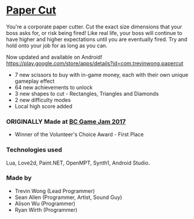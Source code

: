 # [Paper Cut](https://play.google.com/store/apps/details?id=com.trevinwong.papercut)

You're a corporate paper cutter. Cut the exact size dimensions that your boss asks for, or risk being fired! Like real life, your boss will continue to have higher and higher expectations until you are eventually fired. Try and hold onto your job for as long as you can.

Now updated and available on Android!
https://play.google.com/store/apps/details?id=com.trevinwong.papercut

* 7 new scissors to buy with in-game money, each with their own unique gameplay effect
* 64 new achievements to unlock
* 3 new shapes to cut - Rectangles, Triangles and Diamonds
* 2 new difficulty modes
* Local high score added

### ORIGINALLY Made at [BC Game Jam 2017](http://www.hackathon.io/77095#)
- Winner of the Volunteer's Choice Award - First Place

### Technologies used
Lua, Love2d, Paint.NET, OpenMPT, Synth1, Android Studio.

### Made by
- Trevin Wong (Lead Programmer)
- Sean Allen (Programmer, Artist, Sound Guy)
- Alison Wu (Programmer)
- Ryan Wirth (Programmer)
